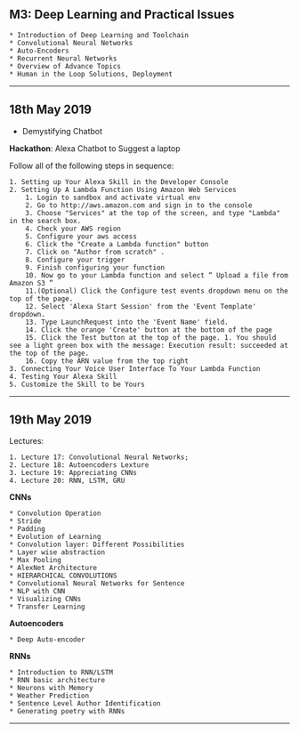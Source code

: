 ## M3: Deep Learning and Practical Issues

    * Introduction of Deep Learning and Toolchain
    * Convolutional Neural Networks
    * Auto-Encoders
    * Recurrent Neural Networks
    * Overview of Advance Topics
    * Human in the Loop Solutions, Deployment


---


## 18th May 2019

* Demystifying Chatbot

**Hackathon**: Alexa Chatbot to Suggest a laptop

Follow all of the following steps in sequence:

    1. Setting up Your Alexa Skill in the Developer Console
    2. Setting Up A Lambda Function Using Amazon Web Services
        1. Login to sandbox and activate virtual env
        2. Go to http://aws.amazon.com and sign in to the console
        3. Choose "Services" at the top of the screen, and type "Lambda" in the search box.
        4. Check your AWS region
        5. Configure your aws access
        6. Click the "Create a Lambda function" button
        7. Click on "Author from scratch" .
        8. Configure your trigger
        9. Finish configuring your function
        10. Now go to your Lambda function and select “ Upload a file from Amazon S3 ”
        11.(Optional) Click the Configure test events dropdown menu on the top of the page.
        12. Select 'Alexa Start Session' from the 'Event Template' dropdown.
        13. Type LaunchRequest into the 'Event Name' field.
        14. Click the orange 'Create' button at the bottom of the page
        15. Click the Test button at the top of the page. 1. You should see a light green box with the message: Execution result: succeeded at the top of the page.
        16. Copy the ARN value from the top right
    3. Connecting Your Voice User Interface To Your Lambda Function
    4. Testing Your Alexa Skill
    5. Customize the Skill to be Yours



---

## 19th May 2019

Lectures:

    1. Lecture 17: Convolutional Neural Networks;
    2. Lecture 18: Autoencoders Lexture
    3. Lecture 19: Appreciating CNNs
    4. Lecture 20: RNN, LSTM, GRU

**CNNs**

    * Convolution Operation
    * Stride
    * Padding
    * Evolution of Learning
    * Convolution layer: Different Possibilities
    * Layer wise abstraction
    * Max Pooling
    * AlexNet Architecture
    * HIERARCHICAL CONVOLUTIONS
    * Convolutional Neural Networks for Sentence
    * NLP with CNN
    * Visualizing CNNs
    * Transfer Learning

**Autoencoders**

    * Deep Auto-encoder



**RNNs**

    * Introduction to RNN/LSTM
    * RNN basic architecture
    * Neurons with Memory
    * Weather Prediction
    * Sentence Level Author Identification
    * Generating poetry with RNNs


---

